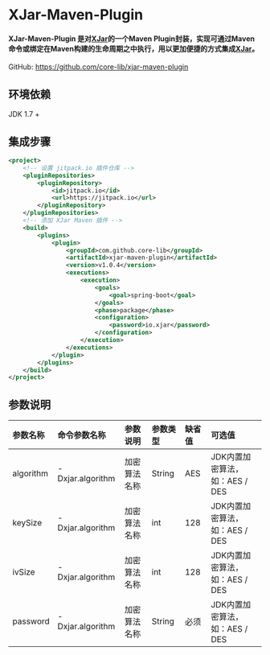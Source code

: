 # XJar-Maven-Plugin
#### XJar-Maven-Plugin 是对[XJar](https://github.com/core-lib/xjar)的一个Maven Plugin封装，实现可通过Maven命令或绑定在Maven构建的生命周期之中执行，用以更加便捷的方式集成[XJar](https://github.com/core-lib/xjar)。

GitHub: https://github.com/core-lib/xjar-maven-plugin

## **环境依赖**
JDK 1.7 +

## **集成步骤**
```xml
<project>
    <!-- 设置 jitpack.io 插件仓库 -->
    <pluginRepositories>
        <pluginRepository>
            <id>jitpack.io</id>
            <url>https://jitpack.io</url>
        </pluginRepository>
    </pluginRepositories>
    <!-- 添加 XJar Maven 插件 -->
    <build>
        <plugins>
            <plugin>
                <groupId>com.github.core-lib</groupId>
                <artifactId>xjar-maven-plugin</artifactId>
                <version>v1.0.4</version>
                <executions>
                    <execution>
                        <goals>
                            <goal>spring-boot</goal>
                        </goals>
                        <phase>package</phase>
                        <configuration>
                            <password>io.xjar</password>
                        </configuration>
                    </execution>
                </executions>
            </plugin>
        </plugins>
    </build>
</project>
```

## **参数说明**
| 参数名称 | 命令参数名称 | 参数说明 | 参数类型 | 缺省值 | 可选值 |
| :------ | :----------- | :------ | :------ | :----- | :----- |
| algorithm | -Dxjar.algorithm | 加密算法名称 | String | AES | JDK内置加密算法，如：AES / DES |
| keySize | -Dxjar.algorithm | 加密算法名称 | int | 128 | JDK内置加密算法，如：AES / DES |
| ivSize | -Dxjar.algorithm | 加密算法名称 | int | 128 | JDK内置加密算法，如：AES / DES |
| password | -Dxjar.algorithm | 加密算法名称 | String | 必须 | JDK内置加密算法，如：AES / DES |